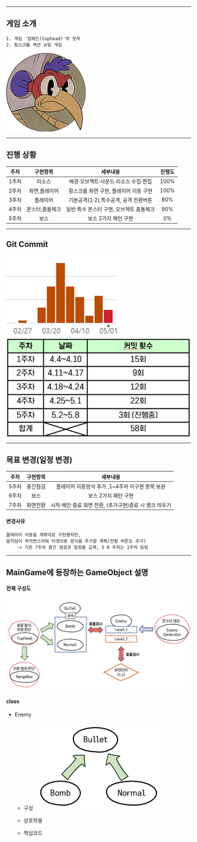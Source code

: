 ----------------------------------
## 게임 소개


    1. 게임 '컵헤드(Cuphead)'의 모작
    2. 횡스크롤 액션 슈팅 게임
    
![screensh](/TermProject/Resource/boss.png)
    
----------------------------------

## 진행 상황
|주차|구현항목|세부내용|진행도|
|:------:|:---:|:---:|:---:|
|1주차|리소스|배경·오브젝트·사운드·리소스 수집·편집|100%|
|2주차|화면,플레이어|횡스크롤 화면 구현, 플레이어 이동 구현|100%|
|3주차|플레이어|기본공격(1·2),특수공격, 공격 전환버튼|80%|
|4주차|몬스터,충돌체크|일반·특수 몬스터 구현, 오브젝트 충돌체크|90%|
|5주차|보스|보스 2가지 패턴 구현|0%|

----------------------------------

## Git Commit

![screensh](/TermProject/Resource/git01.png)
![screensh](/TermProject/Resource/git02.png)

-----------------------------------

## 목표 변경(일정 변경)

|주차|구현항목|세부내용|
|:------:|:---:|:---:|
|5주차|중간점검|플레이어 이동방식 추가 ,1~4주차 미구현 항목 보완|
|6주차|보스|보스 2가지 패턴 구현|
|7주차|화면전환|시작·메인·종료 화면 전환, (추가구현)종료 시 랭크 띄우기|


#### 변경사유

    플레이어 이동을 계획대로 구현했지만,
    움직임이 부자연스러워 타겟이동 방식을 추가할 계획(전환 버튼도 추가)
        -> 기존 7주차 중간 점검과 일정을 교체, 5 6 주차는 1주씩 밀림
        

---------------------------------------

## MainGame에 등장하는 GameObject 설명

#### 전체 구성도

![screensh](/TermProject/Resource/flow_.png)

#### class 

* Enemy
    * 구성
        ![screensh](/TermProject/Resource/bullet.png)
    
    * 상호작용

    * 핵심코드
    
